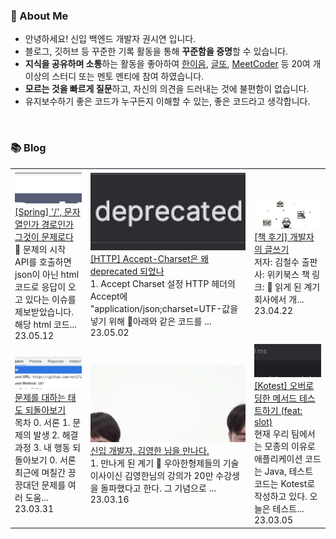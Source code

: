### 🚀 About Me

- 안녕하세요! 신입 백엔드 개발자 권시연 입니다.
- 블로그, 깃허브 등 꾸준한 기록 활동을 통해 **꾸준함을 증명**할 수 있습니다.
- **지식을 공유하며 소통**하는 활동을 좋아하여 [한이음](https://www.hanium.or.kr/portal/index.do), [글또](https://www.notion.so/ac5b18a482fb4df497d4e8257ad4d516), [MeetCoder](https://github.com/Meet-Coder-Study/posting-review) 등 20여 개 이상의 스터디 또는 멘토 멘티에 참여 하였습니다.
- **모르는 것을 빠르게 질문**하고, 자신의 의견을 드러내는 것에 불편함이 없습니다.
- 유지보수하기 좋은 코드가 누구든지 이해할 수 있는, 좋은 코드라고 생각합니다.

<br/>

### 📚 Blog
<table><tbody><tr>
<td>
    <a href="https://yeonyeon.tistory.com/304">
        <img width="100%" src="/img/2137299180628930605.png"/><br/>
        <div>[Spring] '/', 문자열인가 경로인가 그것이 문제로다</div>
    </a>
    <div>🤔 문제의 시작 API를 호출하면 json이 아닌 html 코드로 응답이 오고 있다는 이슈를 제보받았습니다. 해당 html 코드...</div>
    <div>23.05.12</div>
</td>
<td>
    <a href="https://yeonyeon.tistory.com/303">
        <img width="100%" src="/img/4120882505750345626.png"/><br/>
        <div>[HTTP] Accept-Charset은 왜 deprecated 되었나</div>
    </a>
    <div>1. Accept Charset 설정 HTTP 헤더의 Accept에 "application/json;charset=UTF-값을 넣기 위해 아래와 같은 코드를 ...</div>
    <div>23.05.02</div>
</td>
<td>
    <a href="https://yeonyeon.tistory.com/302">
        <img width="100%" src="/img/2584932187700989369.png"/><br/>
        <div>[책 후기] 개발자의 글쓰기</div>
    </a>
    <div>저자: 김철수 출판사: 위키북스 책 링크:  🙂 읽게 된 계기 회사에서 개...</div>
    <div>23.04.22</div>
</td>
</tr>
<tr>
<td>
    <a href="https://yeonyeon.tistory.com/301">
        <img width="100%" src="/img/1787132352277119102.png"/><br/>
        <div>문제를 대하는 태도 되돌아보기</div>
    </a>
    <div>목차 0. 서론 1. 문제의 발생 2. 해결 과정 3. 내 행동 되돌아보기 0. 서론 최근에 며칠간 끙끙대던 문제를 여러 도움...</div>
    <div>23.03.31</div>
</td>
<td>
    <a href="https://yeonyeon.tistory.com/300">
        <img width="100%" src="/img/3752490552663985647.png"/><br/>
        <div>신입 개발자, 김영한 님을 만나다.</div>
    </a>
    <div>1. 만나게 된 계기 🥹 우아한형제들의 기술이사이신 김영한님의 강의가 20만 수강생을 돌파했다고 한다. 그 기념으로 ...</div>
    <div>23.03.16</div>
</td>
<td>
    <a href="https://yeonyeon.tistory.com/299">
        <img width="100%" src="/img/972619665413819056.png"/><br/>
        <div>[Kotest] 오버로딩한 메서드 테스트하기 (feat: slot)</div>
    </a>
    <div>현재 우리 팀에서는 모종의 이유로 애플리케이션 코드는 Java, 테스트 코드는 Kotest로 작성하고 있다. 오늘은 테스트...</div>
    <div>23.03.05</div>
</td>
</tr>
</tbody></table>